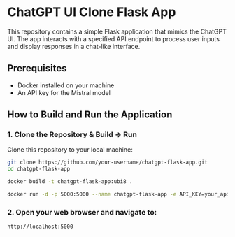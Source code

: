 # ChatGPT UI Clone Flask App

This repository contains a simple Flask application that mimics the ChatGPT UI. The app interacts with a specified API endpoint to process user inputs and display responses in a chat-like interface.

## Prerequisites

- Docker installed on your machine
- An API key for the Mistral model

## How to Build and Run the Application

### 1. Clone the Repository & Build -> Run

Clone this repository to your local machine:

```bash
git clone https://github.com/your-username/chatgpt-flask-app.git
cd chatgpt-flask-app

docker build -t chatgpt-flask-app:ubi8 .

docker run -d -p 5000:5000 --name chatgpt-flask-app -e API_KEY=your_api_key chatgpt-flask-app:ubi8
```

### 2. Open your web browser and navigate to:

```bash
http://localhost:5000
```
